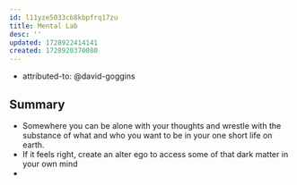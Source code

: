 ```yaml
---
id: l11yze5033cb8kbpfrq17zu
title: Mental Lab
desc: ''
updated: 1728922414141
created: 1728920370080
---
```


- attributed-to: @david-goggins

## Summary

- Somewhere you can be alone with your thoughts and wrestle with the substance of what and who you want to be in your one short life on earth.
- If it feels right, create an alter ego to access some of that dark matter in your own mind
- 